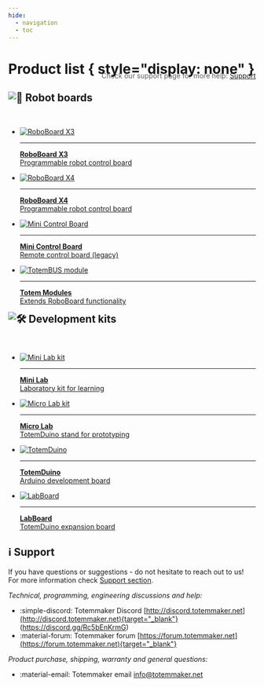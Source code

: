 ```yaml
---
hide:
  - navigation
  - toc
---
```


# Product list { style="display: none" }

<blockquote style="float:right;margin-top:-30px;border-left:0">Check our support page for more help: <a href="support/">Support</a></blockquote>

<div class="grid" style="grid-gap: 2.4rem;" markdown>

<div class="grid cards" style="grid-template-columns: repeat(auto-fit, minmax(min(100%, 10rem), 1fr))">
  <h2 id="robot-control-boards"><img alt="🛞" class="twemoji" src="https://cdn.jsdelivr.net/gh/jdecked/twemoji@15.0.3/assets/svg/1f6de.svg" title=":wheel:" /> Robot boards</h2>
  <br />
  <ul>
  <li>
    <a href="roboboard-x3/" style="color: inherit">
    <p><img alt="RoboBoard X3" src="/assets/images/photo/roboboard-x3-v3.1-card.jpg" /></p>
    <hr />
    <p><strong>RoboBoard X3</strong><br />
    Programmable robot control board</p>
    </a>
  </li>
  <li>
    <a href="roboboard-x4/" style="color: inherit">
    <p><img alt="RoboBoard X4" src="/assets/images/photo/roboboard-x4-v1.1-photo.jpg" /></p>
    <hr />
    <p><strong>RoboBoard X4</strong><br />
    Programmable robot control board</p>
    </a>
  </li>
  <li>
    <a href="modules/mini-control-board/" style="color: inherit">
    <p><img alt="Mini Control Board" src="/assets/images/photo/mini-board-x3-v1.5v.2.0-photo.jpg" /></p>
    <hr />
    <p><strong>Mini Control Board</strong><br />
    Remote control board (legacy)</p>
    </a>
  </li>
  <li>
    <a href="modules/" style="color: inherit">
    <p><img alt="TotemBUS module" src="/assets/images/photo/tbus-module-11-photo.jpg" /></p>
    <hr />
    <p><strong>Totem Modules</strong><br />
    Extends RoboBoard functionality</p>
    </a>
  </li>
  </ul>
</div>

<div class="grid cards" style="grid-template-columns: repeat(auto-fit, minmax(min(100%, 10rem), 1fr))" markdown>
<h2 id="development-kits" style="margin-top: 0px"><img alt="🛠" class="twemoji" src="https://cdn.jsdelivr.net/gh/jdecked/twemoji@15.0.3/assets/svg/1f6e0.svg" title=":tools:" /> Development kits</h2>
  <br />
  <ul>
  <li>
    <a href="mini-lab/" style="color: inherit">
    <p><img alt="Mini Lab kit" src="/assets/images/photo/mini-lab-photo.jpg" /></p>
    <hr />
    <p><strong>Mini Lab</strong><br />
    Laboratory kit for learning</p>
    </a>
  </li>
  <li>
    <a href="totemduino/micro-lab/" style="color: inherit">
    <p><img alt="Micro Lab kit" src="/assets/images/photo/micro-lab-photo.jpg" /></p>
    <hr />
    <p><strong>Micro Lab</strong><br />
    TotemDuino stand for prototyping</p>
    </a>
  </li>
  <li>
    <a href="totemduino/" style="color: inherit">
    <p><img alt="TotemDuino" src="/assets/images/photo/totemduino-photo.jpg" /></p>
    <hr />
    <p><strong>TotemDuino</strong><br />
    Arduino development board</p>
    </a>
  </li>
  <li>
    <a href="labboard/" style="color: inherit">
    <p><img alt="LabBoard" src="/assets/images/photo/labboard-v2.2-photo.jpg" /></p>
    <hr />
    <p><strong>LabBoard</strong><br />
    TotemDuino expansion board</p>
    </a>
  </li>
  </ul>
</div>

</div>

## :information_source: Support

If you have questions or suggestions - do not hesitate to reach out to us!  
For more information check [Support section](support.md).

_Technical, programming, engineering discussions and help:_

- :simple-discord: Totemmaker Discord [http://discord.totemmaker.net](http://discord.totemmaker.net){target="_blank"} <span style="-webkit-user-select: none;-ms-user-select: none;user-select: none;">(</span>https://discord.gg/Rc5bEnKrmG<span style="-webkit-user-select: none;-ms-user-select: none;user-select: none;">)</span>
- :material-forum: Totemmaker forum [https://forum.totemmaker.net](https://forum.totemmaker.net){target="_blank"}

_Product purchase, shipping, warranty and general questions:_

- :material-email: Totemmaker email <a href="mailto:info@totemmaker.net">info@totemmaker.net</a>
